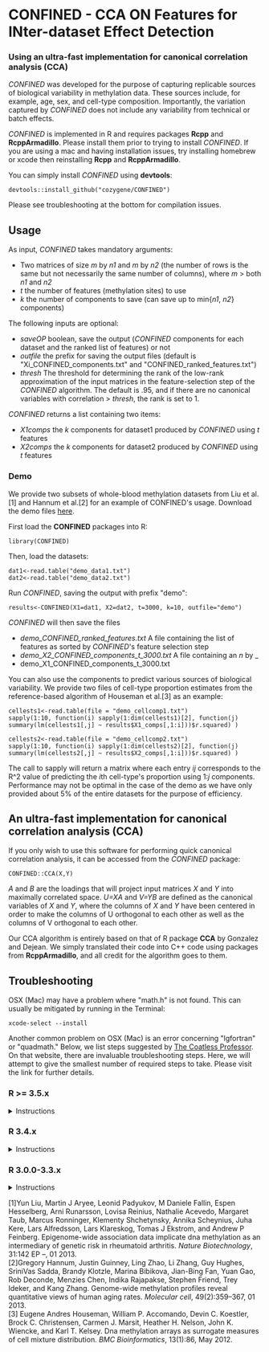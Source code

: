 # CONFINED - CCA ON Features for INter-dataset Effect Detection
### Using an ultra-fast implementation for canonical correlation analysis (CCA)
*CONFINED* was developed for the purpose of capturing replicable sources of biological variability in methylation data. These sources include, for example, age, sex, and cell-type composition. Importantly, the variation captured by *CONFINED* does not include any variability from technical or batch effects.

*CONFINED* is implemented in R and requires packages **Rcpp** and **RcppArmadillo**. Please install them prior to trying to install *CONFINED*. If you are using a mac and having installation issues, try installing homebrew or xcode then reinstalling **Rcpp** and **RcppArmadillo**. 

You can simply install *CONFINED* using **devtools**:
```
devtools::install_github("cozygene/CONFINED")
```
Please see troubleshooting at the bottom for compilation issues.


## Usage
As input, *CONFINED* takes mandatory arguments:
- Two matrices of size _m_ by _n1_ and _m_ by _n2_ (the number of rows is the same but not necessarily the same number of columns), where _m_ > both _n1_ and _n2_
-  _t_ the number of features (methylation sites) to use
-  _k_ the number of components to save (can save up to min{_n1_, _n2_} components)

The following inputs are optional:
-  _saveOP_ boolean, save the output (_CONFINED_ components for each dataset and the ranked list of features) or not 
-  _outfile_ the prefix for saving the output files (default is "Xi_CONFINED_components.txt" and "CONFINED_ranked_features.txt")
-  _thresh_ The threshold for determining the rank of the low-rank approximation of the input matrices in the feature-selection step of the _CONFINED_ algorithm. The default is .95, and if there are no canonical variables with correlation > _thresh_, the rank is set to 1.

*CONFINED* returns a list containing two items:
-  _X1comps_ the _k_ components for dataset1 produced by _CONFINED_ using _t_ features
-  _X2comps_ the _k_ components for dataset2 produced by _CONFINED_ using _t_ features

### Demo
We provide two subsets of whole-blood methylation datasets from Liu et al.[1] and Hannum et al.[2] for an example of CONFINED's usage. Download the demo files <a href="https://mj-thompson.github.io/data/CONFINED_demo.zip">here</a>.

First load the **CONFINED** packages into R:
```
library(CONFINED)
```

Then, load the datasets:
```
dat1<-read.table("demo_data1.txt")
dat2<-read.table("demo_data2.txt")
```

Run _CONFINED_, saving the output with prefix "demo":
```
results<-CONFINED(X1=dat1, X2=dat2, t=3000, k=10, outfile="demo")
```

_CONFINED_ will then save the files
-  *demo_CONFINED_ranked_features.txt* A file containing the list of features as sorted by *CONFINED*'s feature selection step
-  *demo_X2_CONFINED_components_t_3000.txt* A file containing an _n_ by _
-  demo_X1_CONFINED_components_t_3000.txt

You can also use the components to predict various sources of biological variability. We provide two files of cell-type proportion estimates from the reference-based algorithm of Houseman et al.[3] as an example:
```
cellests1<-read.table(file = "demo_cellcomp1.txt")
sapply(1:10, function(i) sapply(1:dim(cellests1)[2], function(j) summary(lm(cellests1[,j] ~ results$X1_comps[,1:i]))$r.squared) )

cellests2<-read.table(file = "demo_cellcomp2.txt")
sapply(1:10, function(i) sapply(1:dim(cellests2)[2], function(j) summary(lm(cellests2[,j] ~ results$X2_comps[,1:i]))$r.squared) )
```
The call to sapply will return a matrix where each entry _ij_ corresponds to the R^2 value of predicting the *i*th cell-type's proportion using 1:_j_ components. Performance may not be optimal in the case of the demo as we have only provided about 5% of the entire datasets for the purpose of efficiency.


## An ultra-fast implementation for canonical correlation analysis (CCA)
If you only wish to use this software for performing quick canonical correlation analysis, it can be accessed from the *CONFINED* package:
```
CONFINED::CCA(X,Y)
```
_A_ and _B_ are the loadings that will project input matrices _X_ and _Y_ into maximally correlated space. _U=XA_ and _V=YB_ are defined as the canonical variables of _X_ and _Y_, where the columns of _X_ and _Y_ have been centered in order to make the columns of U orthogonal to each other as well as the columns of V orthogonal to each other. 

Our CCA algorithm is entirely based on that of R package **CCA** by Gonzalez and Dejean. We simply translated their code into C++ code using packages from **RcppArmadillo**, and all credit for the algorithm goes to them.


## Troubleshooting
OSX (Mac) may have a problem where "math.h" is not found. This can usually be mitigated by running in the Terminal:
```
xcode-select --install
```

Another common problem on OSX (Mac) is an error concerning "lgfortran" or "quadmath." Below, we list steps suggested by [The Coatless Professor](https://thecoatlessprofessor.com/programming/r-compiler-tools-for-rcpp-on-macos/). On that website, there are invaluable troubleshooting steps. Here, we will attempt to give the smallest number of required steps to take. Please visit the link for further details.
### R >= 3.5.x
<details><summary>Instructions</summary>
  Install the latest version of clang from CRAN <a href="https://cran.r-project.org/bin/macosx/tools/clang-6.0.0.pkg">here</a> and install gfortran from CRAN here <a href="https://cran.r-project.org/bin/macosx/tools/gfortran-6.1.pkg">here</a>.

Now, return to R and try installing *CONFINED* using:
```
devtools::install_github("cozygene/CONFINED")
```

If that did not work, try the following:
```
  # Create an R environment file if it doesn't exist to store a modified path
# VARIABLE
if [ ! -e "~/.Renviron" ] ; then
   touch ~/.Renviron
fi

# Add the clang6 binary path to R's local paths
echo 'PATH="/usr/local/clang6/bin:${PATH}"' >> ~/.Renviron

# Establish a symlink of gfortran into /usr/local/bin
sudo ln -s /usr/local/gfortran/bin/gfortran /usr/local/bin/gfortran
```

If the above does not work and you've upgraded from R 3.0.0-3.3.3, try removing the old gfortran build, then reinstall the latest gfortran build:
```
# Download installer into working directory
curl -O http://r.research.att.com/libs/gfortran-4.8.2-darwin13.tar.bz2

# Remove _files_ associated with the binary
for file in $(tar tfz gfortran-4.8.2-darwin13.tar.bz2); do
sudo rm -f /$file; 
done

# Remove empty _folders_ associated with the binary
for file in $(tar tfz gfortran-4.8.2-darwin13.tar.bz2); do 
sudo rmdir -p /$file; 
done

# Delete the installer
rm -rf gfortran-4.8.2-darwin13.tar.bz2

# Run the above step again
curl -O https://cloud.r-project.org/bin/macosx/tools/gfortran-6.1.pkg
sudo installer -pkg gfortran-6.1.pkg -target /
rm -rf gfortran-6.1.pkg

# Establish a symlink of gfortran into /usr/local/bin
sudo ln -s /usr/local/gfortran/bin/gfortran /usr/local/bin/gfortran
```

Now, return to R and try installing *CONFINED* using:
```
devtools::install_github("cozygene/CONFINED")
```



If the above steps still were unsuccessful, try installing XCode CLI reinstalling clang/gfortran.
Copy and paste this into your Terminal window:

``` 
########### Xcode CLI

# Headless install of Xcode CLI
# Based on a script by Timothy Sutton, MIT licensed 2013 - 2014
# The code used is given at:
# https://github.com/timsutton/osx-vm-templates/blob/ce8df8a7468faa7c5312444ece1b977c1b2f77a4/scripts/xcode-cli-tools.sh#L8-L14

# Check if the Xcode CLI tool directory exists.
# See technical note: https://developer.apple.com/library/content/technotes/tn2339/_index.html#//apple_ref/doc/uid/DTS40014588-CH1-WHAT_IS_THE_COMMAND_LINE_TOOLS_PACKAGE_
# Note: This is not a rigorous check... So, if a user has deleted contents
# inside the folder but left the folder intact, then this will _not_ trigger
# an installation
if [ ! -d "/Library/Developer/CommandLineTools" ]; then

  # Create a temporary file for the header
  touch /tmp/.com.apple.dt.CommandLineTools.installondemand.in-progress

  # Figure out the correct Xcode CLI for the given mac OS
  PROD=$(sudo softwareupdate -l |
    grep "\*.*Command Line" |
    tail -n 1 | awk -F"*" '{print $2}' |
    sed -e 's/^ *//' |
    tr -d '\n')

  # Install Xcode CLI    
  sudo softwareupdate -i "$PROD" --verbose;

  rm -rf /tmp/.com.apple.dt.CommandLineTools.installondemand.in-progress
else
  echo "Xcode CLI is installed..."  
fi

########### clang6

# Download and Install the clang6 binary 
# Download ~440mb -> 2 gb installed
curl -O https://cran.r-project.org/bin/macosx/tools/clang-6.0.0.pkg
sudo installer -pkg clang-6.0.0.pkg -target /
```
Enter your password, then enter:
```
rm -rf clang-6.0.0.pkg

# Create an R environment file if it doesn't exist to store a modified path
# VARIABLE
if [ ! -e "~/.Renviron" ] ; then
   touch ~/.Renviron
fi

# Add the clang6 binary path to R's local paths
echo 'PATH="/usr/local/clang6/bin:${PATH}"' >> ~/.Renviron

########### gfortran

# Download and install the gfortran used in R 3.5.0
curl -O https://cloud.r-project.org/bin/macosx/tools/gfortran-6.1.pkg
sudo installer -pkg gfortran-6.1.pkg -target /
```
Enter your password once more (if prompted), and lastly:
```
rm -rf gfortran-6.1.pkg

# Establish a symlink of gfortran into /usr/local/bin
sudo ln -s /usr/local/gfortran/bin/gfortran /usr/local/bin/gfortran
```

If the above does not work and you've upgraded from R 3.0.0-3.3.3, try removing the old gfortran build, then reinstall the latest gfortran build:
```
# Download installer into working directory
curl -O http://r.research.att.com/libs/gfortran-4.8.2-darwin13.tar.bz2

# Remove _files_ associated with the binary
for file in $(tar tfz gfortran-4.8.2-darwin13.tar.bz2); do
sudo rm -f /$file; 
done

# Remove empty _folders_ associated with the binary
for file in $(tar tfz gfortran-4.8.2-darwin13.tar.bz2); do 
sudo rmdir -p /$file; 
done

# Delete the installer
rm -rf gfortran-4.8.2-darwin13.tar.bz2

# Run the above step again
curl -O https://cloud.r-project.org/bin/macosx/tools/gfortran-6.1.pkg
sudo installer -pkg gfortran-6.1.pkg -target /
rm -rf gfortran-6.1.pkg

# Establish a symlink of gfortran into /usr/local/bin
sudo ln -s /usr/local/gfortran/bin/gfortran /usr/local/bin/gfortran
```

Now, return to R and try installing *CONFINED* using:
```
devtools::install_github("cozygene/CONFINED")
```

</p>
</details>

### R 3.4.x
<details><summary>Instructions</summary>
The same link from the 3.5.x section will still be of help. You may try installing <a href="https://github.com/rmacoslib/r-macos-rtools/releases/download/v1.1.0/macos-rtools-1.1.0.pkg">these tools</a> from The coatless professor.

Now, return to R and try installing *CONFINED* using:
```
devtools::install_github("cozygene/CONFINED")
```

</p>
</details>


### R 3.0.0-3.3.x
<details><summary>Instructions</summary>

Detailed instructions are provided by The coatless professor [here](https://thecoatlessprofessor.com/programming/r-compiler-tools-for-rcpp-on-os-x-before-r-3.4.0/).
Open the terminal and make sure xcode and gcc are installed:
```
xcode-select --install
```
Choose "Install" and verify that it was installed:
```
gcc --version
```
Now type:
```
cd /Applications/Utilities
curl -O http://r.research.att.com/libs/gfortran-4.8.2-darwin13.tar.bz2
sudo tar fvxz gfortran-4.8.2-darwin13.tar.bz2 -C /
```
Now, return to R and try installing *CONFINED* using:
```
devtools::install_github("cozygene/CONFINED")
```

</p>
</details>
  
  

  
[1]Yun  Liu,  Martin  J  Aryee,  Leonid  Padyukov,  M  Daniele  Fallin,  Espen  Hesselberg,  Arni Runarsson,  Lovisa  Reinius,  Nathalie  Acevedo,  Margaret  Taub,  Marcus  Ronninger,  Klementy  Shchetynsky,  Annika  Scheynius,  Juha  Kere,  Lars  Alfredsson,  Lars  Klareskog,
Tomas  J  Ekstrom,  and  Andrew  P  Feinberg.   Epigenome-wide association  data  implicate dna methylation as an intermediary of genetic risk in rheumatoid arthritis. *Nature Biotechnology*, 31:142 EP –, 01 2013.  
[2]Gregory  Hannum,  Justin  Guinney,  Ling  Zhao,  Li  Zhang,  Guy  Hughes,  SriniVas  Sadda, Brandy Klotzle, Marina Bibikova, Jian-Bing Fan, Yuan Gao, Rob Deconde, Menzies Chen, Indika Rajapakse, Stephen Friend, Trey Ideker, and Kang Zhang. Genome-wide methylation profiles reveal quantitative views of human aging rates. *Molecular  cell*, 49(2):359–367, 01 2013.  
[3] Eugene  Andres  Houseman,  William  P.  Accomando,  Devin  C.  Koestler,  Brock  C.  Christensen, Carmen J. Marsit, Heather H. Nelson, John K. Wiencke, and Karl T. Kelsey.  Dna methylation arrays as surrogate measures of cell mixture distribution. *BMC Bioinformatics*, 13(1):86, May 2012.  




